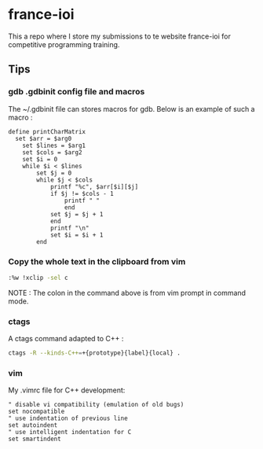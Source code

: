 # france-ioi
This a repo where I store my submissions to te website france-ioi for competitive programming training.

## Tips
### gdb .gdbinit config file and macros
The ~/.gdbinit file can stores macros for gdb. Below is an example of such a macro :
```gdbinit
define printCharMatrix 
  set $arr = $arg0
	set $lines = $arg1
	set $cols = $arg2
	set $i = 0
	while $i < $lines
		set $j = 0
		while $j < $cols
			printf "%c", $arr[$i][$j]
			if $j != $cols - 1
				printf " "
				end
			set $j = $j + 1
			end
			printf "\n"
			set $i = $i + 1
		end
```

### Copy the whole text in the clipboard from vim
```bash
:%w !xclip -sel c
```
NOTE : The colon in the command above is from vim prompt in command mode.

### ctags
A ctags command adapted to C++ :
```bash
ctags -R --kinds-C++=+{prototype}{label}{local} .
```

### vim
My .vimrc file for C++ development:
```vimrc
" disable vi compatibility (emulation of old bugs)
set nocompatible
" use indentation of previous line
set autoindent
" use intelligent indentation for C
set smartindent
```
